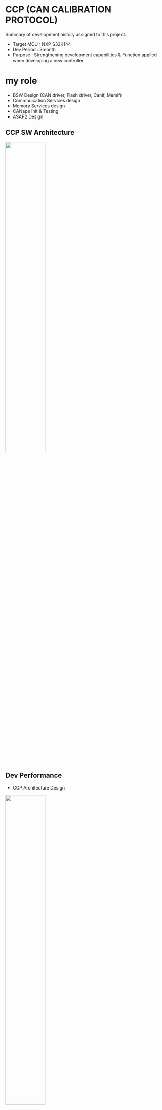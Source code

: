 # CCP (CAN CALIBRATION PROTOCOL)
Summary of development history assigned to this project.

- Target MCU : NXP S32K144
- Dev Period : 3month
- Purpose : Strengthening development capabilities & Function applied when developing a new controller

# my role
- BSW Design (CAN driver, Flash driver, Canif, Memif)
- Commnuication Services design
- Memory Services design
- CANape Init & Testing
- ASAP2 Design

## CCP SW Architecture
<img src = "https://user-images.githubusercontent.com/95323172/144529864-407d2efd-7e5e-4fa6-bf25-978d51147733.png" width="50%" height="50%">

## Dev Performance
- CCP Architecture Design 
<img src = "https://user-images.githubusercontent.com/95323172/144530792-167fb4aa-6e50-4f02-a9e8-b489120f2693.png" width="50%" height="50%">

- CAN Protocol Test Result 
<img src = "https://user-images.githubusercontent.com/95323172/144530791-49b596d9-50f2-4859-8d6b-952314007e73.png" width="50%" height="50%">

- CANape Cal/Flashing Test( ASAP2 Init, CANape Init, DAQ Monitoring, Flashing, Calibration Test)
<img src = "https://user-images.githubusercontent.com/95323172/144530784-1a817ff3-d1f0-45a6-a001-fdb01f32ad5f.png" width="50%" height="50%">
<img src = "https://user-images.githubusercontent.com/95323172/144530796-ab9f7d31-856d-4cac-82ca-7bfdae952efe.png" width="50%" height="50%">

- Trace32 Memory Result
<img src = "https://user-images.githubusercontent.com/95323172/144530789-0b798a16-8c6d-4db8-9abf-12e5106a0f9b.png" width="50%" height="50%">
<img src = "https://user-images.githubusercontent.com/95323172/144530793-7429fc1d-0cb5-462c-8481-1e323e6c7685.png" width="50%" height="50%">
